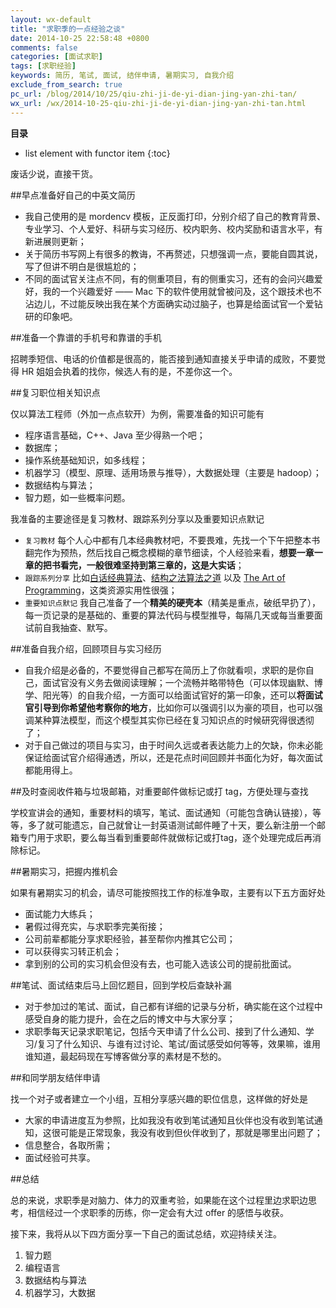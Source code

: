 ```yaml
---
layout: wx-default
title: "求职季的一点经验之谈"
date: 2014-10-25 22:58:48 +0800
comments: false
categories: [面试求职]
tags: [求职经验]
keywords: 简历, 笔试, 面试, 结伴申请, 暑期实习, 自我介绍
exclude_from_search: true
pc_url: /blog/2014/10/25/qiu-zhi-ji-de-yi-dian-jing-yan-zhi-tan/
wx_url: /wx/2014-10-25-qiu-zhi-ji-de-yi-dian-jing-yan-zhi-tan.html
---
```


__目录__

* list element with functor item
{:toc}

废话少说，直接干货。

<!-- excerpt start -->

##早点准备好自己的中英文简历

- 我自己使用的是 mordencv 模板，正反面打印，分别介绍了自己的教育背景、专业学习、个人爱好、科研与实习经历、校内职务、校内奖励和语言水平，有新进展则更新；
- 关于简历书写网上有很多的教诲，不再赘述，只想强调一点，要能自圆其说，写了但讲不明白是很尴尬的；
- 不同的面试官关注点不同，有的侧重项目，有的侧重实习，还有的会问兴趣爱好，我的一个兴趣爱好 —— Mac 下的软件使用就曾被问及，这个跟技术也不沾边儿，不过能反映出我在某个方面确实动过脑子，也算是给面试官一个爱钻研的印象吧。
	
##准备一个靠谱的手机号和靠谱的手机

招聘季短信、电话的价值都是很高的，能否接到通知直接关乎申请的成败，不要觉得 HR 姐姐会执着的找你，候选人有的是，不差你这一个。

<!-- excerpt end -->

##复习职位相关知识点

仅以算法工程师（外加一点点软开）为例，需要准备的知识可能有

- 程序语言基础，C\++、Java 至少得熟一个吧；
- 数据库；
- 操作系统基础知识，如多线程；
- 机器学习（模型、原理、适用场景与推导），大数据处理（主要是 hadoop）；
- 数据结构与算法；
- 智力题，如一些概率问题。
		
我准备的主要途径是复习教材、跟踪系列分享以及重要知识点默记

- `复习教材` 每个人心中都有几本经典教材吧，不要畏难，先找一个下午把整本书翻完作为预热，然后找自己概念模糊的章节细读，个人经验来看，**想要一章一章的把书看完，一般很难坚持到第三章的，这是大实话**；
- `跟踪系列分享` 比如[白话经典算法](http://blog.csdn.net/morewindows/article/category/859207)、[结构之法算法之道](http://blog.csdn.net/v_july_v) 以及 [The Art of Programming](https://github.com/julycoding/The-Art-Of-Programming-by-July)，这类资源实用性很强；
- `重要知识点默记` 我自己准备了一个**精美的硬壳本**（精美是重点，破纸早扔了），每一页记录的是基础的、重要的算法代码与模型推导，每隔几天或每当重要面试前自我抽查、默写。
	
##准备自我介绍，回顾项目与实习经历

- 自我介绍是必备的，不要觉得自己都写在简历上了你就看呗，求职的是你自己，面试官没有义务去做阅读理解；一个流畅并略带特色（可以体现幽默、博学、阳光等）的自我介绍，一方面可以给面试官好的第一印象，还可以**将面试官引导到你希望他考察你的地方**，比如你可以强调引以为豪的项目，也可以强调某种算法模型，而这个模型其实你已经在复习知识点的时候研究得很透彻了；
- 对于自己做过的项目与实习，由于时间久远或者表达能力上的欠缺，你未必能保证给面试官介绍得通透，所以，还是花点时间回顾并书面化为好，每次面试都能用得上。
	
##及时查阅收件箱与垃圾邮箱，对重要邮件做标记或打 tag，方便处理与查找

学校宣讲会的通知，重要材料的填写，笔试、面试通知（可能包含确认链接），等等，多了就可能遗忘，自己就曾让一封英语测试邮件睡了十天，要么新注册一个邮箱专门用于求职，要么每当看到重要邮件就做标记或打tag，逐个处理完成后再消除标记。

##暑期实习，把握内推机会

如果有暑期实习的机会，请尽可能按照找工作的标准争取，主要有以下五方面好处

- 面试能力大练兵；
- 暑假过得充实，与求职季完美衔接；
- 公司前辈都能分享求职经验，甚至帮你内推其它公司；
- 可以获得实习转正机会；
- 拿到别的公司的实习机会但没有去，也可能入选该公司的提前批面试。

##笔试、面试结束后马上回忆题目，回到学校后查缺补漏

- 对于参加过的笔试、面试，自己都有详细的记录与分析，确实能在这个过程中感受自身的能力提升，会在之后的博文中与大家分享；
- 求职季每天记录求职笔记，包括今天申请了什么公司、接到了什么通知、学习/复习了什么知识、与谁有过讨论、笔试/面试感受如何等等，效果嘛，谁用谁知道，最起码现在写博客做分享的素材是不愁的。
	
##和同学朋友结伴申请

找一个对子或者建立一个小组，互相分享感兴趣的职位信息，这样做的好处是

- 大家的申请进度互为参照，比如我没有收到笔试通知且伙伴也没有收到笔试通知，这很可能是正常现象，我没有收到但伙伴收到了，那就是哪里出问题了；
- 信息整合，各取所需；
- 面试经验可共享。

##总结

总的来说，求职季是对脑力、体力的双重考验，如果能在这个过程里边求职边思考，相信经过一个求职季的历练，你一定会有大过 offer 的感悟与收获。

接下来，我将从以下四方面分享一下自己的面试总结，欢迎持续关注。

1. 智力题
2. 编程语言
3. 数据结构与算法
4. 机器学习，大数据